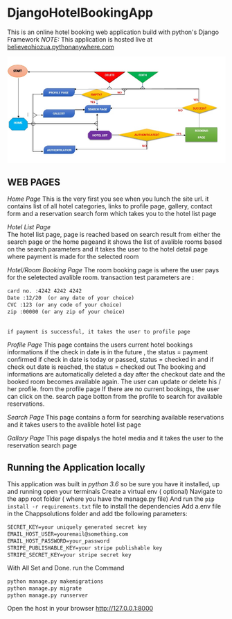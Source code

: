 # DjangoHotelBookingApp

This is an online hotel booking web application build with python's Django Framework
*NOTE:* This application is hosted live at 
<a href="http://believeohiozua.pythonanywhere.com" target="_blank" >believeohiozua.pythonanywhere.com</a>
      
 ![alt text](https://raw.githubusercontent.com/believeohiozua/DjangoHotelBookingApp/master/media/flowchart.jpg)

    
## WEB PAGES
    

*Home Page*
This is the very first you see when you lunch the site url.
it contains list of all hotel categories, links to profile page, gallery, 
contact form and a reservation search form which takes you to the hotel list page        
     
*Hotel List Page*                      
The hotel list page, page is reached based on search result
from either the search page or the home pageand it shows
the list of avalible rooms based on the search parameters and
it takes the user to the hotel detail page where payment is made
for the selected room

*Hotel/Room Booking Page*
The room booking page is where the user pays for the seletected
avalible room.
transaction test parameters are :

``` 
card no. :4242 4242 4242 
Date :12/20  (or any date of your choice)
CVC :123 (or any code of your choice)
zip :00000 (or any zip of your choice)
    
```
    if payment is successful, it takes the user to profile page           

*Profile Page*
This page contains the users current hotel bookings informations 
if the check in date is in the future , the status = payment confirmed
if check in  date is today or passed, status = checked in
and if check out date is reached, the status = checked out
The booking and informations are automatically deleted
a day after the checkout date and the booked room 
becomes available again.
The user can update or delete his / her profile.
from the profile page
If there are no current bookings, the user can click on the.
search page botton from the profile to search for available reservations.

*Search Page*
This page contains a form for searching available reservations
and it takes users to the avalible hotel list page 

*Gallary Page*
This page dispalys the hotel media and it takes the user
to the reservation search page
        


       
## Running the Application locally


This application was built in *python 3.6* so be sure you have it installed, up and running
open your terminals 
Create a virtual env ( optional)
Navigate to the app root folder ( where you have the manage.py file)
And run the `pip install -r requirements.txt` file to install the dependencies 
Add a.env file in the Chappsolutions folder 
and add tbe following parameters: 

```
SECRET_KEY=your uniquely generated secret key
EMAIL_HOST_USER=youremail@something.com
EMAIL_HOST_PASSWORD=your_password
STRIPE_PUBLISHABLE_KEY=your stripe publishable key
STRIPE_SECRET_KEY=your stripe secret key
```

With All Set and Done. run the Command
```
python manage.py makemigrations
python manage.py migrate
python manage.py runserver
```
Open the host in your browser http://127.0.0.1:8000
        

     


